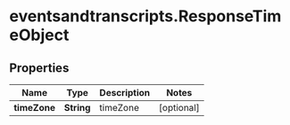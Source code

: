 # eventsandtranscripts.ResponseTimeObject

## Properties

Name | Type | Description | Notes
------------ | ------------- | ------------- | -------------
**timeZone** | **String** | timeZone | [optional] 


